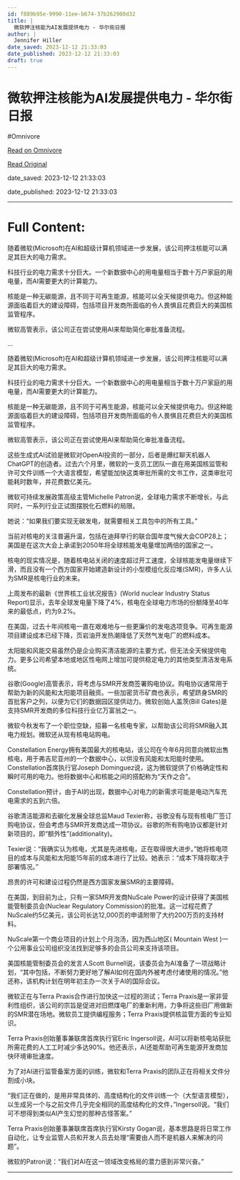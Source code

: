 ```yaml
---
id: f889b95e-9990-11ee-b674-37b262900d32
title: |
  微软押注核能为AI发展提供电力 - 华尔街日报
author: |
  Jennifer Hiller
date_saved: 2023-12-12 21:33:03
date_published: 2023-12-12 21:33:03
draft: true
---
```


# 微软押注核能为AI发展提供电力 - 华尔街日报
#Omnivore

[Read on Omnivore](https://omnivore.app/me/ai-18c6246945a)

[Read Original](https://cn.wsj.com/amp/articles/%E5%BE%AE%E8%BD%AF%E6%8A%BC%E6%B3%A8%E6%A0%B8%E8%83%BD%E4%B8%BAai%E5%8F%91%E5%B1%95%E6%8F%90%E4%BE%9B%E7%94%B5%E5%8A%9B-de9ce112)

date_saved: 2023-12-12 21:33:03

date_published: 2023-12-12 21:33:03

--- 

# Full Content: 

随着微软(Microsoft)在AI和超级计算机领域进一步发展，该公司押注核能可以满足其巨大的电力需求。

科技行业的电力需求十分巨大。一个新数据中心的用电量相当于数十万户家庭的用电量，而AI需要更大的计算能力。

核能是一种无碳能源，且不同于可再生能源，核能可以全天候提供电力。但这种能源面临着巨大的建设障碍，包括项目开发商所面临的令人畏惧且花费巨大的美国核监管程序。

微软高管表示，该公司正在尝试使用AI来帮助简化审批准备流程。

...

随着微软(Microsoft)在AI和超级计算机领域进一步发展，该公司押注核能可以满足其巨大的电力需求。

科技行业的电力需求十分巨大。一个新数据中心的用电量相当于数十万户家庭的用电量，而AI需要更大的计算能力。

核能是一种无碳能源，且不同于可再生能源，核能可以全天候提供电力。但这种能源面临着巨大的建设障碍，包括项目开发商所面临的令人畏惧且花费巨大的美国核监管程序。

微软高管表示，该公司正在尝试使用AI来帮助简化审批准备流程。

这些生成式AI试验是微软对OpenAI投资的一部分，后者是爆红聊天机器人ChatGPT的创造者。过去六个月里，微软的一支员工团队一直在用美国核监管和许可文件训练一个大语言模型，希望能加快这类审批所需的文书工作，这类审批可能耗时数年，并花费数亿美元。

微软可持续发展政策高级主管Michelle Patron说，全球电力需求不断增长，与此同时，一系列行业正试图摆脱化石燃料的局限。

她说：“如果我们要实现无碳发电，就需要相关工具包中的所有工具。”

当前对核电的关注普遍升温，包括在迪拜举行的联合国年度气候大会COP28上；美国是在这次大会上承诺到2050年将全球核能发电量增加两倍的国家之一。

核电的现实情况是，随着核电站关闭的速度超过开工速度，全球核能发电量继续下滑，而且没有一个西方国家开始建造新设计的小型模组化反应堆(SMR)，许多人认为SMR是核电行业的未来。

上周发布的最新《世界核工业状况报告》(World nuclear Industry Status Report)显示，去年全球发电量下降了4%，核电在全球电力市场的份额降至40年来的最低点，约为9.2%。

在美国，过去十年间核电一直在艰难地与一些更廉价的发电选项竞争。可再生能源项目建设成本已经下降，页岩油开发热潮降低了天然气发电厂的燃料成本。

太阳能和风能交易虽然仍是企业购买清洁能源的主要方式，但无法全天候提供电力。更多公司希望本地或地区性电网上增加可提供稳定电力的其他类型清洁发电系统。

谷歌(Google)高管表示，将考虑与SMR开发商签署购电协议。购电协议通常用于帮助为新的风能和太阳能项目融资。一些加密货币矿商也表示，希望跻身SMR的首批客户之列，以便为它们的数据园区提供动力。微软创始人盖茨(Bill Gates)是支持SMR开发商的多位科技行业亿万富翁之一。

微软今秋发布了一个职位空缺，招募一名核电专家，以帮助该公司将SMR融入其电力规划。微软还从现有核电站购电。

Constellation Energy拥有美国最大的核电站，该公司在今年6月同意向微软出售核电，用于弗吉尼亚州的一个数据中心，以供没有风能和太阳能时使用。Constellation首席执行官Joseph Dominguez说，这为微软提供了价格确定性和瞬时可用的电力。他将数据中心和核能之间的搭配称为“天作之合”。

Constellation预计，由于AI的出现，数据中心对电力的新需求可能是电动汽车充电需求的五到六倍。

谷歌清洁能源和去碳化发展全球总监Maud Texier称，谷歌没有与现有核电厂签订购电协议，但会考虑与SMR开发商达成一项协议。谷歌的所有购电协议都是针对新项目的，即“额外性”(additionality)。

Texier说：“我确实认为核电，尤其是先进核电，正在取得很大进步。”她将核电项目的成本与风能和太阳能15年前的成本进行了比较。她表示：“成本下降将取决于部署情况。”

昂贵的许可和建设过程仍然是西方国家发展SMR的主要障碍。

在美国，到目前为止，只有一家SMR开发商NuScale Power的设计获得了美国核能管制委员会(Nuclear Regulatory Commission)的批准。这一过程花费了NuScale约5亿美元，该公司长达12,000页的申请附带了大约200万页的支持材料。

NuScale第一个商业项目的计划上个月泡汤，因为西山地区( Mountain West )一个公用事业公司组织没法找到足够多的会员公司来支持该项目。

美国核能管制委员会的发言人Scott Burnell说，该委员会为AI准备了一项战略计划，“其中包括，不断努力更好地了解AI如何在国内外被考虑付诸使用的情况。”他还称，该机构计划在明年初主办一次关于AI的国际会议。

微软正在与Terra Praxis合作进行加快这一过程的测试；Terra Praxis是一家非营利性组织，该公司的宗旨是促进对旧燃煤电厂的重新利用，力争将这些旧厂用做新的SMR潜在场地。微软员工提供编程服务；Terra Praxis提供核监管方面的专业知识。

Terra Praxis创始董事兼联席首席执行官Eric Ingersoll说，AI可以将新核电站获批所需花费的人工工时减少多达90%。他还表示，AI还能帮助可再生能源开发商加快环境审批速度。

为了对AI进行监管备案方面的训练，微软和Terra Praxis的团队正在将相关文件分割成小块。

“我们正在做的，是用非常具体的、高度结构化的文件训练一个（大型语言模型），以生成另一个与之前文件几乎完全相同的高度结构化的文件，”Ingersoll说。“我们可不想得到类似AI产生幻觉的那种古怪答案。”

Terra Praxis创始董事兼联席首席执行官Kirsty Gogan说，基本思路是将日常工作自动化，让专业监管人员和开发人员去处理“需要由人而不是机器人来解决的问题”。

微软的Patron说：“我们对AI在这一领域改变格局的潜力感到非常兴奋。”

---

